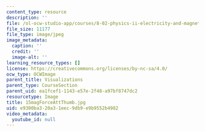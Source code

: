 ```yaml
---
content_type: resource
description: ''
file: /ol-ocw-studio-app/courses/8-02-physics-ii-electricity-and-magnetism-spring-2007/e9300ba320a31eec9db9e9b9552b4982_15magForceAttThumb.jpg
file_size: 11177
file_type: image/jpeg
image_metadata:
  caption: ''
  credit: ''
  image-alt: ''
learning_resource_types: []
license: https://creativecommons.org/licenses/by-nc-sa/4.0/
ocw_type: OCWImage
parent_title: Visualizations
parent_type: CourseSection
parent_uid: ea1fcef1-1143-e57e-2f48-a97bf8747dc2
resourcetype: Image
title: 15magForceAttThumb.jpg
uid: e9300ba3-20a3-1eec-9db9-e9b9552b4982
video_metadata:
  youtube_id: null
---
```

